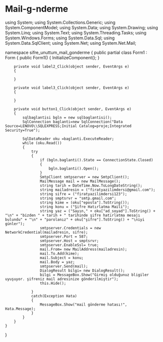 # Mail-g-nderme
using System;
using System.Collections.Generic;
using System.ComponentModel;
using System.Data;
using System.Drawing;
using System.Linq;
using System.Text;
using System.Threading.Tasks;
using System.Windows.Forms;
using System.Data.Sql;
using System.Data.SqlClient;
using System.Net;
using System.Net.Mail;

namespace sifre_unuttum_mail_gonderme
{
    public partial class Form1 : Form
    {
        public Form1()
        {
            InitializeComponent();
        }

        private void label2_Click(object sender, EventArgs e)
        {

        }

        private void label3_Click(object sender, EventArgs e)
        {

        }

        private void button1_Click(object sender, EventArgs e)
        {
            sqlbaglantisi bgln = new sqlbaglantisi();
            SqlConnection baglanti=new SqlConnection("Data Source=LENOVO\\SQLEXPRESS;Initial Catalog=proje;Integrated Security=True");

            SqlDataReader oku =baglanti.ExecuteReader;
            while (oku.Read())
            {
                try
                {
                    if (bgln.baglanti().State == ConnectionState.Closed)
                    {
                        bgln.baglanti().Open();
                    }
                    SmtpClient smtpserver = new SmtpClient();
                    MailMessage mail = new MailMessage();
                    string tarih = DateTime.Now.ToLongDateString();
                    string mailadresin = ("firatyazilimdersi@gmail.com");
                    string sifre = ("firatyazilimdersi123");
                    string smptsrvr = "smtp.gmail.com";
                    string kime = (oku["eposta"].ToString());
                    string konu = ("Şifre Hatırlatma Maili");
                    string yaz = ("Sayın," + oku["ad_soyad"].ToString() + "\n" + "bizden " + tarih + " tarihinde şifre hatırlatma mesajı bulundu" + "\n" + "parolanız" + oku["şifre"].ToString() + "\niyi günler");
                    smtpserver.Credentials = new NetworkCredential(mailadresin, sifre);
                    smtpserver.Port = 587;
                    smtpserver.Host = smptsrvr;
                    smtpserver.EnableSsl= true;
                    mail.From= new MailAddress(mailadresin);
                    mail.To.Add(kime);
                    mail.Subject = konu;
                    mail.Body = yaz;
                    smtpserver.Send(mail);
                    DialogResult bilgi= new DialogResult();
                    bilgi = MessageBox.Show("Girmiş olduğunuz bligiler uyuşuyor. şifreniz mail adresinize gönderilmiştir");
                    this.Hide();

                }
                catch(Exception Hata)
                {
                    MessageBox.Show("mail gönderme hatası!", Hata.Message);
                }
            }
        }
    }
}
